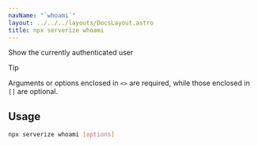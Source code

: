 ```yaml
---
navName: "`whoami`"
layout: ../../../layouts/DocsLayout.astro
title: npx serverize whoami
---
```

Show the currently authenticated user
> [!TIP]
> Arguments or options enclosed in `<>` are required, while those enclosed in `[]` are optional.
 
## Usage
```sh frame="none"
npx serverize whoami [options]
```